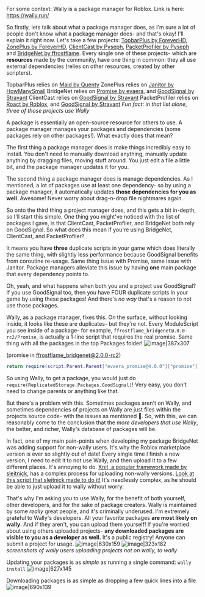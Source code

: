 For some context: Wally is a package manager for Roblox. Link is here: https://wally.run/

So firstly, lets talk about what a package manager does, as I'm sure a lot of people don't know what a package manager does- and that's okay! I'll explain it right now. Let's take a few projects: [TopbarPlus by ForeverHD](https://devforum.roblox.com/t/zoneplus-v320-construct-dynamic-zones-and-effectively-determine-players-and-parts-within-their-boundaries/1017701), [ZonePlus by ForeverHD](https://devforum.roblox.com/t/zoneplus-v320-construct-dynamic-zones-and-effectively-determine-players-and-parts-within-their-boundaries/1017701), [ClientCast by Pyseph](https://devforum.roblox.com/t/clientcast-a-client-based-idiosyncratic-hitbox-system/895217/252), [PacketProfiler by Pyseph](https://devforum.roblox.com/t/packet-profiler-accurately-measure-remote-packet-bandwidth/1890924) and [BridgeNet by ffrostflame](https://devforum.roblox.com/t/bridgenet-insanely-optimized-easy-to-use-networking-library-full-of-utilities-now-with-roblox-ts-v199-beta/1909935).  Every single one of these projects- which are **resources** made by the community, have one thing in common: they all use external dependencies (relies on other resources, created by other scripters).

TopbarPlus relies on [Maid by Quenty](https://devforum.roblox.com/t/how-to-use-a-maid-class-on-roblox-to-manage-state/340061)
ZonePlus relies on [Janitor by HowManySmall](https://github.com/howmanysmall/Janitor)
BridgeNet relies on [Promise by evaera](https://github.com/evaera/roblox-lua-promise), and [GoodSignal by Stravant](https://devforum.roblox.com/t/lua-signal-class-comparison-optimal-goodsignal-class/1387063)
ClientCast relies on [GoodSignal by Stravant](https://devforum.roblox.com/t/lua-signal-class-comparison-optimal-goodsignal-class/1387063)
PacketProfiler relies on [Roact by Roblox](https://github.com/Roblox/roact/), and  [GoodSignal by Stravant](https://devforum.roblox.com/t/lua-signal-class-comparison-optimal-goodsignal-class/1387063)
*Fun fact: in that list alone, three of those projects use Wally*

A package is essentially an open-source resource for others to use. A package manager manages your packages and dependencies (some packages rely on other packages!). What exactly does that mean?

The first thing a package manager does is make things incredibly easy to install. You don't need to manually download anything, manually update anything by dragging files, moving stuff around. You just edit a file a little bit, and the package manager updates it for you.

The second thing a package manager does is manage dependencies. As I mentioned, a lot of packages use at least one dependency- so by using a package manager, it automatically updates **those dependencies for you as well**. Awesome! Never worry about drag-n-drop file nightmares again.

So onto the third thing a project manager does, and this gets a bit in-depth, so I'll start this simple. One thing you might've noticed with the list of packages I gave, is that ClientCast, PacketProfiler, and BridgeNet both rely on GoodSignal. So what does this mean if you're using BridgeNet, ClientCast, and PacketProfiler?

It means you have **three** duplicate scripts in your game which does literally the same thing, with slightly less performance because GoodSignal benefits from coroutine re-usage. Same thing issue with Promise, same issue with Janitor. Package managers alleviate this issue by having **one** main package that every dependency points to.

Oh, yeah, and what happens when both you and a project use GoodSignal? If you use GoodSignal too, then you have FOUR duplicate scripts in your game by using these packages! And there's *no way* that's a reason to not use those packages.

Wally, as a package manager, fixes this. On the surface, without looking inside, it looks like these are duplicates- but they're not. Every ModuleScript you see inside of a package- for example, ``ffrostflame_bridgenet@.0.0-rc2/Promise``, is actually a 1-line script that requires the real promise. Same thing with all the packages in the top Packages folder!
![image|387x307](upload://u0WIkMtpMa0y9HKEb49Oo9kxmj7.png)

(promise in ffrostflame_bridgenet@2.0.0-rc2)
```lua
return require(script.Parent.Parent["evaera_promise@4.0.0"]["promise"])
```

So using Wally, to get a package, you would just do ``require(ReplicatedStorage.Packages.GoodSignal)``! Very easy, you don't need to change parents or anything like that.

But there's a problem with this. Sometimes packages aren't on Wally, and sometimes dependencies of projects on Wally are just files within the projects source code- with the issues as mentioned :thinking:. So, with this, we can reasonably come to the conclusion that the *more developers that use Wally*, the better, and richer, Wally's database of packages will be.

In fact, one of my main pain-points when developing my package BridgeNet was adding support for non-wally users. It's why the Roblox marketplace version is ever so slightly out of date! Every single time I finish a new version, I need to edit it to not use Wally, and then upload it to a few different places. It's annoying to do. [Knit, a popular framework made by sleitnick](https://github.com/Sleitnick/Knit), has a complex process for uploading non-wally versions. [Look at this script that sleitnick made to do it!](https://github.com/Sleitnick/Knit/blob/main/.github/workflows/release.yaml#L32) It's needlessly complex, as he should be able to just upload it to wally without worry.

That's why I'm asking *you* to use Wally, for the benefit of both yourself, other developers, and for the sake of package creators. Wally is maintained by some *really* great people, and it's criminally underused. I'm extremely grateful to Wally's developers. All your favorite packages **are most likely on wally**. And if they aren't, you can upload them yourself! If you're worried about using others uploaded projects- **any downloaded packages are visible to you as a developer as well.** It's a public registry! Anyone can submit a project for usage.
![image|630x159](upload://aLWAirZA7Ng0a59WoESPXF6cMaV.png)
![image|323x182](upload://Aatq1LbnapaiPzNQY6OJUwDxH2k.png)
*screenshots of wally users uploading projects not on wally, to wally*

Updating your packages is as *simple* as running a single command: ``wally install``
![image|627x145](upload://cxULaj054c4CCqXMywzcsu7lPjF.png)

Downloading packages is as simple as dropping a few quick lines into a file.
![image|690x139](upload://l9OU9RStCHPbwQnkL4glWwpiQhf.png)